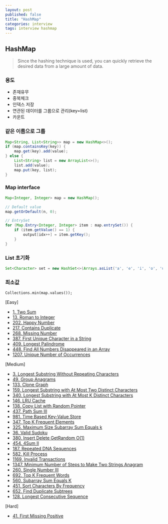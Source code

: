 ```yaml
---
layout: post
published: false
title: "HashMap"
categories: interview
tags: interview hashmap
---
```


## HashMap
> Since the hashing technique is used, you can quickly retrieve the desired data from a large amount of data.

### 용도
- 존재유무
- 중복체크
- 인덱스 저장
- 연관된 데이터를 그룹으로 관리(key=list)
- 카운트

### 같은 이름으로 그룹
```java
Map<String, List<String>> map = new HashMap<>();
if (map.containsKey(key)) {
    map.get(key).add(value);
} else {
    List<String> list = new ArrayList<>();
    list.add(value);
    map.put(key, list);
}
```

### Map interface
```java
Map<Integer, Integer> map = new HashMap();

// Default value
map.getOrDefault(n, 0);

// EntrySet
for (Map.Entry<Integer, Integer> item : map.entrySet()) {
    if (item.getValue() == 1) {
        output[idx++] = item.getKey();
    }
}
```

### List 초기화
```java
Set<Character> set = new HashSet<>(Arrays.asList('a', 'e', 'i', 'o', 'u', 'A', 'E', 'I', 'O', 'U'));
```

### 최소값
```
Collections.min(map.values());
```

[Easy]
- [1. Two Sum](/interview/2023/04/20/two-sum/)
- [13. Roman to Integer](/interview/2023/04/20/roman-to-integer/)
- [202. Happy Number](/interview/2023/04/20/happy-number/)
- [217. Contains Duplicate](/interview/2023/04/20/contains-duplicate/)
- [268. Missing Number](/interview/2023/04/20/missing-number/)
- [387. First Unique Character in a String](/interview/2023/04/20/first-unique-character-in-a-string/)
- [409. Longest Palindrome](/interview/2023/04/20/longest-palindrome/)
- [448. Find All Numbers Disappeared in an Array](/interview/2023/04/20/find-all-numbers-disappeared-in-an-array/)
- [1207. Unique Number of Occurrences](/interview/2023/05/26/unique-number-of-occurrences/)

[Medium]
- [3. Longest Substring Without Repeating Characters](/interview/2023/02/21/longest-substring-without-repeating-characters/)
- [49. Group Anagrams](/interview/2023/02/20/group-anagrams/)
- [133. Clone Graph](/interview/2023/04/20/clone-graph/)
- [159. Longest Substring with At Most Two Distinct Characters](/interview/2023/05/29/longest-substring-with-at-most-two-distinct-characters/)
- [340. Longest Substring with At Most K Distinct Characters](/interview/2023/05/29/longest-substring-with-at-most-k-distinct-characters/)
- [146. LRU Cache](/interview/2023/04/26/lru-cache/)
- [138. Copy List with Random Pointer](/interview/2023/04/20/copy-list-with-random-pointer/)
- [437. Path Sum III](/interview/2023/04/20/path-sum-iii/)
- [981. Time Based Key-Value Store](/interview/2023/04/20/time-based-key-value-store/)
- [347. Top K Frequent Elements](/interview/2023/04/20/top-k-frequent-elements/)
- [325. Maximum Size Subarray Sum Equals k](/interview/2023/04/20/maximum-size-subarray-sum-equals-k/)
- [36. Valid Sudoku](/interview/2023/04/20/valid-sudoku/)
- [380. Insert Delete GetRandom O(1)](/interview/2023/04/20/insert-delete-getrandom-o1/)
- [454. 4Sum II](/interview/2023/04/20/4sum-ii/)
- [187. Repeated DNA Sequences](/interview/2023/04/20/repeated-dna-sequences/)
- [582. Kill Process](/interview/2023/04/20/kill-process/)
- [1169. Invalid Transactions](/interview/2023/04/20/invalid-transactions/)
- [1347. Minimum Number of Steps to Make Two Strings Anagram](/interview/2023/04/18/minimum-number-of-steps-to-make-two-strings-anagram/)
- [260. Single Number III](/interview/2023/04/20/single-number-iii/)
- [692. Top K Frequent Words](/interview/2023/04/20/top-k-frequent-words/)
- [560. Subarray Sum Equals K](/interview/2023/04/20/subarray-sum-equals-k/)
- [451. Sort Characters By Frequency](/interview/2023/04/20/sort-characters-by-frequency/)
- [652. Find Duplicate Subtrees](/interview/2023/04/20/find-duplicate-subtrees/)
- [128. Longest Consecutive Sequence](/interview/2023/04/20/longest-consecutive-sequence/)

[Hard]
- [41. First Missing Positive](/interview/2023/04/20/first-missing-positive/)
